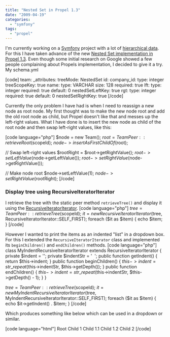 ```yaml
---
title: "Nested Set in Propel 1.3"
date: "2009-04-19"
categories: 
  - "symfony"
tags: 
  - "propel"
---
```


I'm currently working on a [Symfony](http://www.symfony-project.org/) project with a lot of [hierarchical data](http://dev.mysql.com/tech-resources/articles/hierarchical-data.html). For this I have taken advance of the new [Nested Set implementation in Propel 1.3](http://propel.phpdb.org/trac/wiki/Users/Documentation/1.3/Tree/NestedSet). Even though some initial research on Google showed a few people complaining about Propels implementation, I decided to give it a try. My schema.yml

\[code\] team: \_attributes: treeMode: NestedSet id: company\_id: type: integer treeScopeKey: true name: type: VARCHAR size: 128 required: true lft: type: integer required: true default: 0 nestedSetLeftKey: true rgt: type: integer required: true default: 0 nestedSetRightKey: true \[/code\]

Currently the only problem I have had is when I need to reassign a new node as root node. My first thought was to make the new node root and add the old root node as child, but Propel doesn't like that and messes up the left-right values. What I have done is to insert the new node as child of the root node and then swap left-right values, like this:

\[code language="php"\] $node = new Team(); $root = TeamPeer::retrieveRoot($scopeId); $node->insertAsFirstChildOf($root);

// Swap left-right values $rootRight = $root->getRightValue(); $root->setLeftValue($node->getLeftValue()); $root->setRightValue($node->getRightValue());

// Make node root $node->setLeftValue(1); $node->setRightValue($rootRight); \[/code\]

### Display tree using RecursiveIteratorIterator

I retrieve the tree with the static peer method `retrieveTree()` and display it using the [RecursiveIteratorIterator](http://www.php.net/~helly/php/ext/spl/classRecursiveIteratorIterator.html). \[code language="php"\] $tree = TeamPeer::retrieveTree($scopeId); $it = new RecursiveIteratorIterator($tree, RecursiveIteratorIterator::SELF\_FIRST); foreach ($it as $item) { echo $item; } \[/code\]

However I wanted to print the items as an indented "list" in a dropdown box. For this I extended the `RecursiveIteratorIterator` class and implemented its `beginChildren()` and `endChildren()` methods. \[code language="php"\] class MyIndentRecursiveIteratorIterator extends RecursiveIteratorIterator { private $indent = ''; private $indentStr = '&nbsp;&nbsp;'; public function getIndent() { return $this->indent; } public function beginChildren() { $this->indent = str\_repeat($this->indentStr, $this->getDepth()); } public function endChildren() { $this->indent = str\_repeat($this->indentStr, $this->getDepth() - 1); } }

$tree = TeamPeer::retrieveTree($scopeId); $it = new MyIndentRecursiveIteratorIterator($tree, MyIndentRecursiveIteratorIterator::SELF\_FIRST); foreach ($it as $item) { echo $it->getIndent() . $item; } \[/code\]

Which produces something like below which can be used in a dropdown or similar.

\[code language="html"\] Root Child 1 Child 1.1 Child 1.2 Child 2 \[/code\]
